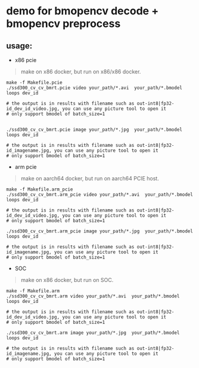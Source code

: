 # demo for bmopencv decode + bmopencv preprocess
## usage:
* x86 pcie

> make on x86 docker, but run on x86/x86 docker.

```shell
make -f Makefile.pcie
./ssd300_cv_cv_bmrt.pcie video your_path/*.avi  your_path/*.bmodel loops dev_id

# the output is in results with filename such as out-int8|fp32-id_dev_id_video.jpg, you can use any picture tool to open it
# only support bmodel of batch_size=1


./ssd300_cv_cv_bmrt.pcie image your_path/*.jpg  your_path/*.bmodel loops dev_id

# the output is in results with filename such as out-int8|fp32-id_imagename.jpg, you can use any picture tool to open it
# only support bmodel of batch_size=1
```
* arm pcie
> make on aarch64 docker, but run on aarch64 PCIE host.

```shell
make -f Makefile.arm_pcie
./ssd300_cv_cv_bmrt.arm_pcie video your_path/*.avi  your_path/*.bmodel loops dev_id

# the output is in results with filename such as out-int8|fp32-id_dev_id_video.jpg, you can use any picture tool to open it
# only support bmodel of batch_size=1

./ssd300_cv_cv_bmrt.arm_pcie image your_path/*.jpg  your_path/*.bmodel loops dev_id

# the output is in results with filename such as out-int8|fp32-id_imagename.jpg, you can use any picture tool to open it
# only support bmodel of batch_size=1
```
* SOC 

> make on x86 docker, but run on SOC.

```shell
make -f Makefile.arm
./ssd300_cv_cv_bmrt.arm video your_path/*.avi  your_path/*.bmodel loops dev_id

# the output is in results with filename such as out-int8|fp32-id_dev_id_video.jpg, you can use any picture tool to open it
# only support bmodel of batch_size=1

./ssd300_cv_cv_bmrt.arm image your_path/*.jpg  your_path/*.bmodel loops dev_id

# the output is in results with filename such as out-int8|fp32-id_imagename.jpg, you can use any picture tool to open it
# only support bmodel of batch_size=1
```
